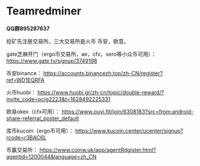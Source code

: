 # Teamredminer 

**QQ群895287637**

挖矿先注册交易所，三大交易所是火币 币安，欧意。

gate芝麻开门（ergo币交易所，ae，cfx，sero等小众币可用）：
https://www.gate.tv/signup/3749198

币安binance：
https://accounts.binancezh.top/zh-CN/register?ref=WD1EQRFA

火币huobi：
https://www.huobi.gr/zh-cn/topic/double-reward/?invite_code=pcig2223&t=1628492225331

欧易okex（cfx可用）：
https://www.ouyi.fit/join/6308183?src=from:android-share-referral_poster_default

库币kucoin（ergo币可用）：
https://www.kucoin.center/ucenter/signup?rcode=r3BAC6L

币赢交易所：
https://www.coinw.uk/app/agentRdgister.html?agentid=1200044&language=zh_CN
